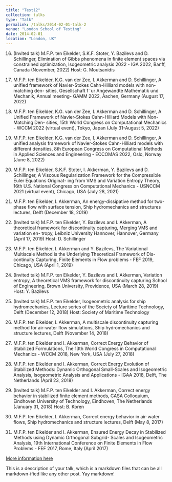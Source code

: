 ```yaml
---
title: "Test12"
collection: talks
type: "Talk"
permalink: /talks/2014-02-01-talk-2
venue: "London School of Testing"
date: 2014-02-01
location: "London, UK"
---
```


16. (Invited talk) M.F.P. ten Eikelder, S.K.F. Stoter, Y. Bazilevs and D. Schillinger,
Elimination of Gibbs phenomena in finite element spaces via constrained optimization,
Isogeometric analysis 2022 - IGA 2022,
Banff, Canada (November, 2022)
Host: G. Moutsanidis

15. M.F.P. ten Eikelder, K.G. van der Zee, I. Akkerman and D. Schillinger,
A unified framework of Navier-Stokes Cahn-Hilliard models with non-matching den-
sities,
Gesellschaft f¨ur Angewandte Mathematik und Mechanik,
Annual meeting- GAMM 2022, Aachen, Germany (August 17, 2022)

14. M.F.P. ten Eikelder, K.G. van der Zee, I. Akkerman and D. Schillinger,
A Unified Framework of Navier-Stokes Cahn-Hilliard Models with Non-Matching Den-
sities,
15th World Congress on Computational Mechanics - WCCM 2022 (virtual event),
Tokyo, Japan (July 31-August 5, 2022)

13. M.F.P. ten Eikelder, K.G. van der Zee, I. Akkerman and D. Schillinger,
A unified analysis framework of Navier-Stokes Cahn-Hilliard models with different
densities,
8th European Congress on Computational Methods in Applied Sciences
and Engineering - ECCOMAS 2022, Oslo, Norway (June 8, 2022)

12. M.F.P. ten Eikelder, S.K.F. Stoter, I. Akkerman, Y. Bazilevs and D. Schillinger,
A Viscous Regularization Framework for the Compressible Euler Equations Originat-
ing from VMS and Variation Entropy Theory,
16th U.S. National Congress on
Computational Mechanics - USNCCM 2021 (virtual event),
Chicago, USA (July 28, 2021)

11. M.F.P. ten Eikelder, I. Akkerman,
An energy-dissipative method for two-phase flow with surface tension,
Ship hydromechanics and structures lectures,
Delft (December 18, 2019)

10. (Invited talk) M.F.P. ten Eikelder, Y. Bazilevs and I. Akkerman,
A theoretical framework for discontinuity capturing, Merging VMS and variation en-
tropy,
Leibniz University Hannover,
Hannover, Germany (April 17, 2019)
Host: D. Schillinger

9. M.F.P. ten Eikelder, I. Akkerman and Y. Bazilevs,
The Variational Multiscale Method is the Underlying Theoretical Framework of Dis-
continuity Capturing,
Finite Elements in Flow problems - FEF 2019,
Chicago, USA (April 1, 2019)

8. (Invited talk) M.F.P. ten Eikelder, Y. Bazilevs and I. Akkerman,
Variation entropy, A theoretical VMS framework for discontinuity capturing
School of Engineering, Brown University,
Providence, USA (March 28, 2019)
Host: Y. Bazilevs

7. (Invited talk) M.F.P. ten Eikelder,
Isogeometric analysis for ship hydromechanics,
Lecture series of the Society of Maritime Technology,
Delft (December 12, 2018)
Host: Society of Maritime Technology

6. M.F.P. ten Eikelder, I. Akkerman,
A multiscale discontinuity capturing method for air-water flow simulations,
Ship hydromechanics and structure lectures,
Delft (November 14, 2018)

5. M.F.P. ten Eikelder and I. Akkerman,
Correct Energy Behavior of Stabilized Formulations,
The 13th World Congress in Computational Mechanics - WCCM 2018,
New York, USA (July 27, 2018)

4. M.F.P. ten Eikelder and I. Akkerman,
Correct Energy Evolution of Stabilized Methods: Dynamic Orthogonal Small-Scales
and Isogeometric Analysis,
Isogeometric Analysis and Applications - IGAA 2018,
Delft, The Netherlands (April 23, 2018)

3. (Invited talk) M.F.P. ten Eikelder and I. Akkerman,
Correct energy behavior in stabilized finite element methods,
CASA Colloquium, Eindhoven University of Technology,
Eindhoven, The Netherlands (January 31, 2018)
Host: B. Koren

2. M.F.P. ten Eikelder, I. Akkerman,
Correct energy behavior in air-water flows,
Ship hydromechanics and structure lectures,
Delft (May 8, 2017)

1. M.F.P. ten Eikelder and I. Akkerman,
Ensured Energy Decay in Stabilized Methods using Dynamic Orthogonal Subgrid-
Scales and Isogeometric Analysis,
19th International Conference on Finite Elements in Flow Problems - FEF 2017,
Rome, Italy (April 2017)

[More information here](http://example2.com)

This is a description of your talk, which is a markdown files that can be all markdown-ified like any other post. Yay markdown!
